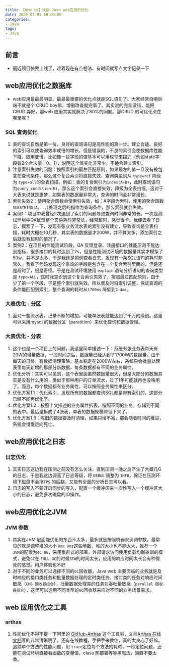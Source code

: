 ```yaml
---
title: 【How to】浅谈 Java web应用的优化
date: 2020-01-01 00:00:00
categories: 
- Java
tags:
- Java
---
```



## 前言

* 最近项目快要上线了，趁着现在有点想法、有时间就写点文字记录一下

## web应用优化之数据库

* web应用最最最明显、最最最重要的优化点就是SQL语句了。大家经常自嘲后端不就是个 CRUD boy嘛，增删改查就完事了。其实说的完全没错，能把CRUD 弄好，那web 应用其实就解决了80%的问题。那CRUD 的可优化点在哪里呢？

### SQL 查询优化

1. 表的查询自然是第一位，良好的查询语句是高性能的第一步。建立合适、良好的索引可以使查询效率成倍的增长。但是错误的，不良的索引会使数据库性能下降，应用变慢。比如像一些字段的值基本可以用枚举来描述（例如state字段有2个合法值：0、1），说明这个值变化非常少，不适合建立索引。
2. 注意索引失效的问题：按照索引的最左匹配原则，如果最左的值一旦没有被包含在查询条件，那么这个复合索引将直接失效，查询类型则从 `type=ref` 降级为 `type=all`的全表扫描。例如：表的复合索引为`index(A+B)`，此时查询语句为`query_condition(B)`，那么这个索引会直接失效，降级为全表扫描。这对于大表来说就是噩梦，如果表的数据量非常大，查询的时间会非常漫长。
3. 索引失效2：使用聚合函数会使索引失效，如：A字段为索引，使用的聚合函数`SUBSTRING(A,...)`处理之后的指作为查询条件，那么索引就会失效。
4. 案例1：项目中我曾经2次遇到了索引的问题导致查询时间非常的长。一次是测试环境中QA反馈整个交易耗时非常长，经常超时，感觉很卡。我便去看了日志，摸索了一下，发现有张业务流水表的索引没有建立，导致查询是全表扫描，耗时大概在10几秒，其实表的数据量才200W，并不算太多，添加索引之后就没有超时的情况了。
5. 案例2：在项目的性能测试阶段，QA 反馈登录、注册接口的性能压测不能达到指标，很多接口的耗时达到了2s，但是性能测试环境的数据量其实才模拟了50w，并不是太多，于是我还是照例查看日志，发现有一条SQL语句的耗时非常久。我看了代码发现这个查询的字段是包含在一个复合索引里面的，但是还是超时了，很是奇怪。于是在测试环境使用 `explain` 语句分析语句的查询类型是 `type=ALL`，这时我意识到这个复合索引失效了，按照最左匹配原则，由于少了第一个字段，于是整个索引就失效。所以我及时将索引调整，保证查询的条件能匹配到索引，整个查询的耗时从`1700ms` 降低到`2-4ms`。

### 大表优化 - 分区

1. 面对一些流水表，记录不断的增加，可能单张表就能达到了千万的级别。这里可以采用mysql 的数据分区（paratition）来优化查询和数据管理。

### 大表优化 - 分表

1. 这个也是一个项目上的问题，我这里简单描述一下：系统有张业务表每天有20W的增量数据，一段时间之后，数据量已经达到了1700W的数据量。由于每天的日终，有数据清理策略，基本稳定在2000W左右，系统只会批量处理表里每天新增的那部分新数据，每条数据都有不同的业务属性。
2. 优化分析：其实可以见到，这个表里面虽然数据量很大，但是大部分的数据其实是没有什么用的，类似于那种用户的订单流水，过了1年可能就再也没啥用了。而且，每个数据都有业务属性，可以按照业务属性来区分。
3. 优化方案1.1：优化索引，发现所有的数据都查询SQL都是带有索引的，这部分已经不能再优化了。
4. 优化方案1.2：按照上文描述的业务属性拆表。按照不同的业务，存储到不同的表中。最后是拆成了4张表，单表的数据规模降低下来了。
5. 优化方案1.3：陈旧的数据要及时清理，如果只增不减，那会随着时间的推进，系统会慢慢走向死亡。

## web应用优化之日志

### 日志优化

1. 其实日志这边我在压测之前没有怎么关注，直到压测一晚之后产生了大概几G的日志，于是我这边调高了日志等级，将 `DEBUG` 调整为 `INFO`，保证在压测环境下磁盘不会拖`TPS` 的后腿，又能有全面的分析日志可以看。
2. 日志的写入不要开启同步的写入，配置一个缓冲区来一次性写入一个缓冲区大小的日志，避免多次磁盘的IO操作。

## web应用优化之JVM

### JVM 参数

1. 其实在JVM 层面能优化的东西不太多，最多就是按照机器来调调参数，最常见的就是调整堆的大小 `Xmx Xms`这些参数，堆的大小也不能太大，推荐一个`JVM`的配置为`4C 8G`，采用集群式的部署，外部请求访问使用负载均衡轮训的模式，避免`GC`在 `FULL GC`的时候`STW`的时间太长，应用的响应时间太长会有种假死的感觉。用户体验也不好
2. 对于不同的业务可以选择不同的`GC`回收器，Java web 主要面临的业务就是及时响应的接口类任务和批量数据处理的定时类任务。接口类的任务对响应时间敏感（`CMS 回收器组合`），批量数据处理类的任务对吞吐量敏感（`parallel 回收器组合`），这里可以选用不同类型的`GC`回收器来应对不同的业务场景需求。

## web 应用优化之工具

### arthas

1. 性能优化不得不提一下阿里的 [GitHub-Arthas](https://github.com/alibaba/arthas) 这个工具啦，文档[Arthas 在线文档](https://arthas.aliyun.com/doc/)写的非常清晰明了，还有在线教程，手把手来教你，真的太良心了好嘛。追踪单个方法的性能问题，用 `trace`定位每个方法的耗时，一秒定位问题。还能在测试环境直接看函数的变量值，class 热部署等等黑魔法，简直不要太香。
